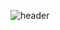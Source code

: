 ![header](https://capsule-render.vercel.app/api?type=waving&color=gradient&height=200&section=header&text=GeunSam2&fontSize=70)

